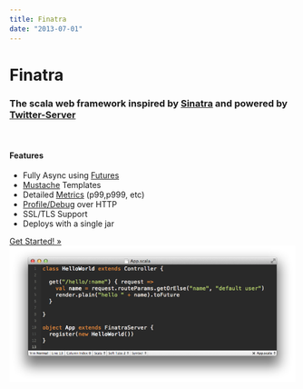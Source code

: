 ```yaml
---
title: Finatra
date: "2013-07-01"
---
```

<div class="hero-unit">
<h1>Finatra</h1>
<h3>The scala web framework inspired by <a href="http://www.sinatrarb.com/">Sinatra</a> and powered by
  <a href="http://twitter.github.io/twitter-server/">Twitter-Server</a></h3>
  <div class="row">
    <div class="span3">
      <br/>
      <h4>Features</h4>
      <ul>
        <li>Fully Async using <a href="http://twitter.github.io/effectivescala/#Concurrency-Futures">Futures</a></li>
        <li><a href="https://github.com/spullara/mustache.java">Mustache</a> Templates</li>
        <li>Detailed <a href="http://twitter.github.io/twitter-server/Features.html#metrics">Metrics</a> (p99,p999, etc)</li>
        <li><a href="http://twitter.github.io/twitter-server/Features.html#http-admin-interface">Profile/Debug</a> over HTTP</li>
        <li>SSL/TLS Support</li>
        <li>Deploys with a single jar</li>
      </ul>
      <a href="/docs/tutorial.html" class="btn btn-primary btn-large">Get Started! »</a>
    </div>
    <div class="span7">
      <img src="/assets/img/finatra_example.png"/>
    </div>
  </div>
</div>


